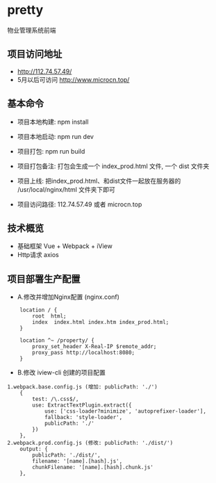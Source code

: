 # pretty
物业管理系统前端

## 项目访问地址
- http://112.74.57.49/
- 5月以后可访问 http://www.microcn.top/

## 基本命令
- 项目本地构建: npm install
- 项目本地启动: npm run dev

- 项目打包: npm run build
- 项目打包备注: 打包会生成一个 index_prod.html 文件, 一个 dist 文件夹
- 项目上线: 把index_prod.html、和dist文件一起放在服务器的 /usr/local/nginx/html 文件夹下即可
- 项目访问路径: 112.74.57.49 或者 microcn.top

## 技术概览
- 基础框架 Vue + Webpack + iView
- Http请求 axios

## 项目部署生产配置
- A.修改并增加Nginx配置 (nginx.conf)
```
    location / {
        root  html;
        index  index.html index.htm index_prod.html;
    }

    location ^~ /property/ {
        proxy_set_header X-Real-IP $remote_addr;
        proxy_pass http://localhost:8080;
    }
```
- B.修改 iview-cli 创建的项目配置
```
1.webpack.base.config.js (增加: publicPath: './')
    {
        test: /\.css$/,
        use: ExtractTextPlugin.extract({
            use: ['css-loader?minimize', 'autoprefixer-loader'],
            fallback: 'style-loader',
            publicPath: './'
        })
    },
2.webpack.prod.config.js (修改: publicPath: './dist/')
    output: {
        publicPath: './dist/',
        filename: '[name].[hash].js',
        chunkFilename: '[name].[hash].chunk.js'
    },
```